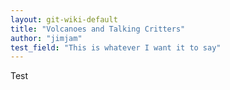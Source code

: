 ```yaml
---
layout: git-wiki-default
title: "Volcanoes and Talking Critters"
author: "jimjam"
test_field: "This is whatever I want it to say"
---
```


Test
